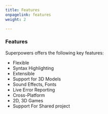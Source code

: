```yaml
---
title: Features
onpagelink: features
weight: 2

---
```


### **Features**

Superpowers offers the following key features:

*   Flexible
*   Syntax Highlighting
*   Extensible
*   Support for 3D Models
*   Sound Effects, Fonts
*   Live Error Reporting
*   Cross-Platform
*   2D, 3D Games
*   Support For Shared project

 

